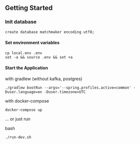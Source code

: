 ## Getting Started

### Init database
```
create database matchmaker encoding utf8;
```

#### Set environment variables
```
cp local.env .env
set -a && source .env && set +a
``` 

#### Start the Application

with gradlew (without kafka, postgres)
```
./gradlew bootRun --args='--spring.profiles.active=common' -Duser.language=en -Duser.timezone=UTC
```

with docker-compose
```
docker-compose up
```

... or just run

bash
```
./run-dev.sh
```